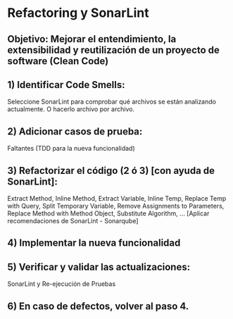 # Refactoring y SonarLint
## Objetivo: Mejorar el entendimiento, la extensibilidad y reutilización de un proyecto de software (Clean Code)
## 1) Identificar Code Smells:  

Seleccione SonarLint para comprobar qué archivos se están analizando actualmente. O hacerlo archivo por archivo.

## 2) Adicionar casos de prueba:

Faltantes (TDD para la nueva funcionalidad)

## 3) Refactorizar el código (2 ó 3) [con ayuda de SonarLint]: 

Extract Method, Inline Method, Extract Variable, Inline Temp, Replace Temp with Query, Split Temporary Variable, Remove Assignments to Parameters, Replace Method with Method Object, Substitute Algorithm, ... [Aplicar recomendaciones de SonarLint - Sonarqube]

## 4) Implementar la nueva funcionalidad

## 5) Verificar y validar las actualizaciones: 

SonarLint y Re-ejecución de Pruebas

## 6) En caso de defectos, volver al paso 4.
